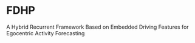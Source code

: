 # FDHP
A Hybrid Recurrent Framework Based on Embedded Driving Features for Egocentric Activity Forecasting
